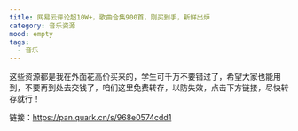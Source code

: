 ```yaml
---
title: 网易云评论超10W+，歌曲合集900首，刚买到手，新鲜出炉
category: 音乐资源
mood: empty
tags:
  - 音乐
---
```





这些资源都是我在外面花高价买来的，学生可千万不要错过了，希望大家也能用到，不要再到处去交钱了，咱们这里免费转存，以防失效，点击下方链接，尽快转存就行！




链接：https://pan.quark.cn/s/968e0574cdd1








